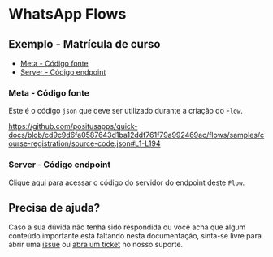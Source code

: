# WhatsApp Flows

## Exemplo - Matrícula de curso

- [Meta - Código fonte](#meta---código-fonte)
- [Server - Código endpoint](#server---código-endpoint)

### Meta - Código fonte

Este é o código `json` que deve ser utilizado durante a criação do `Flow`.

https://github.com/positusapps/quick-docs/blob/cd9c9d6fa0587643d1ba12ddf761f79a992469ac/flows/samples/course-registration/source-code.json#L1-L194

### Server - Código endpoint

[Clique aqui](server) para acessar o código do servidor do endpoint deste `Flow`.

## Precisa de ajuda?

Caso a sua dúvida não tenha sido respondida ou você acha que algum conteúdo importante está faltando nesta documentação, sinta-se livre para abrir uma [issue](https://github.com/positusapps/quick-docs/issues) ou [abra um ticket](https://studio.posit.us/suporte) no nosso suporte.
